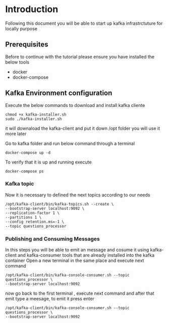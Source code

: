 # Introduction
Following this document you will be able to start up kafka infrastrctuture for locally purpose

## Prerequisites 
Before to continue with the tutorial please ensure you have installed the below tools
- docker
- docker-compose
## Kafka Environment configuration

Execute the below commands to download and install kafka cliente 

```
chmod +x kafka-installer.sh
sudo ./kafka-installer.sh
```

it will downaload the kafka-client and put it down /opt folder you will use it more later

Go to kafka folder and run below command through a terminal
```
docker-compose up -d 
```

To verify that it is up and running execute 
```
docker-compose ps
```

### Kafka topic
Now it is necessary to defined the next topics according to our needs

```
/opt/kafka-client/bin/kafka-topics.sh --create \
--bootstrap-server localhost:9092 \
--replication-factor 1 \
--partitions 1 \
--config retention.ms=-1 \
--topic questions_processor
```

### Publishing and Consuming Messages
In this steps you will be able to emit an message and cosume it using kafka-client and kafka-consumer tools that are already installed into the kafka container 
Open a new terminal in the same place and execute next command
```
/opt/kafka-client/bin/kafka-console-consumer.sh --topic questions_processor \
--bootstrap-server localhost:9092
```

now go back to the first terminal , execute next command and after that emit type a meesage, to emit it press enter

```
/opt/kafka-client/bin/kafka-console-consumer.sh --topic questions_processor \
--bootstrap-server localhost:9092
```

